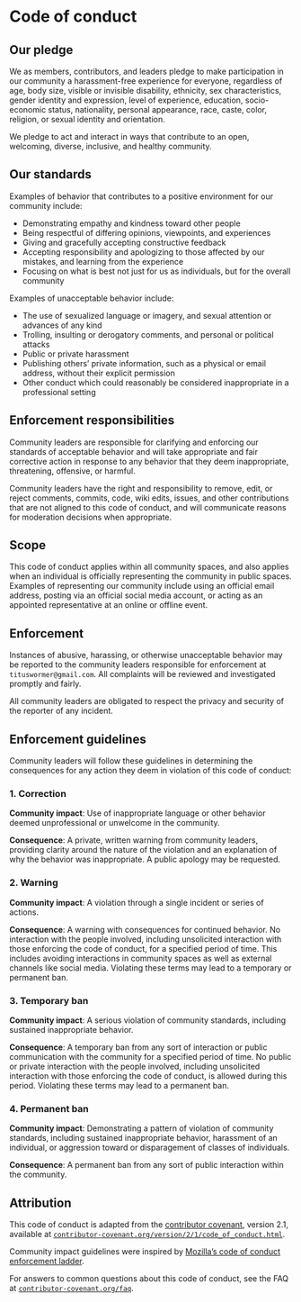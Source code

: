 # Code of conduct

## Our pledge

We as members, contributors, and leaders pledge to make participation in our
community a harassment-free experience for everyone, regardless of age, body
size, visible or invisible disability, ethnicity, sex characteristics, gender
identity and expression, level of experience, education, socio-economic status,
nationality, personal appearance, race, caste, color, religion, or sexual
identity and orientation.

We pledge to act and interact in ways that contribute to an open, welcoming,
diverse, inclusive, and healthy community.

## Our standards

Examples of behavior that contributes to a positive environment for our
community include:

*   Demonstrating empathy and kindness toward other people
*   Being respectful of differing opinions, viewpoints, and experiences
*   Giving and gracefully accepting constructive feedback
*   Accepting responsibility and apologizing to those affected by our mistakes,
    and learning from the experience
*   Focusing on what is best not just for us as individuals, but for the overall
    community

Examples of unacceptable behavior include:

*   The use of sexualized language or imagery, and sexual attention or advances
    of any kind
*   Trolling, insulting or derogatory comments, and personal or political
    attacks
*   Public or private harassment
*   Publishing others’ private information, such as a physical or email address,
    without their explicit permission
*   Other conduct which could reasonably be considered inappropriate in a
    professional setting

## Enforcement responsibilities

Community leaders are responsible for clarifying and enforcing our standards of
acceptable behavior and will take appropriate and fair corrective action in
response to any behavior that they deem inappropriate, threatening, offensive,
or harmful.

Community leaders have the right and responsibility to remove, edit, or reject
comments, commits, code, wiki edits, issues, and other contributions that are
not aligned to this code of conduct, and will communicate reasons for moderation
decisions when appropriate.

## Scope

This code of conduct applies within all community spaces, and also applies when
an individual is officially representing the community in public spaces.
Examples of representing our community include using an official email address,
posting via an official social media account, or acting as an appointed
representative at an online or offline event.

## Enforcement

Instances of abusive, harassing, or otherwise unacceptable behavior may be
reported to the community leaders responsible for enforcement at
`tituswormer@gmail.com`.
All complaints will be reviewed and investigated promptly and fairly.

All community leaders are obligated to respect the privacy and security of the
reporter of any incident.

## Enforcement guidelines

Community leaders will follow these guidelines in determining
the consequences for any action they deem in violation of this code of conduct:

### 1. Correction

**Community impact**: Use of inappropriate language or other behavior deemed
unprofessional or unwelcome in the community.

**Consequence**: A private, written warning from community leaders, providing
clarity around the nature of the violation and an explanation of why the
behavior was inappropriate.
A public apology may be requested.

### 2. Warning

**Community impact**: A violation through a single incident or series of
actions.

**Consequence**: A warning with consequences for continued behavior.
No interaction with the people involved, including unsolicited interaction with
those enforcing the code of conduct, for a specified period of time.
This includes avoiding interactions in community spaces as well as external
channels like social media.
Violating these terms may lead to a temporary or permanent ban.

### 3. Temporary ban

**Community impact**: A serious violation of community standards, including
sustained inappropriate behavior.

**Consequence**: A temporary ban from any sort of interaction or public
communication with the community for a specified period of time.
No public or private interaction with the people involved, including
unsolicited interaction with those enforcing the code of conduct, is allowed
during this period.
Violating these terms may lead to a permanent ban.

### 4. Permanent ban

**Community impact**: Demonstrating a pattern of violation of community
standards, including sustained inappropriate behavior, harassment of an
individual, or aggression toward or disparagement of classes of individuals.

**Consequence**: A permanent ban from any sort of public interaction within the
community.

## Attribution

This code of conduct is adapted from the [contributor covenant][homepage],
version 2.1, available at
[`contributor-covenant.org/version/2/1/code_of_conduct.html`][v2.1].

Community impact guidelines were inspired by
[Mozilla’s code of conduct enforcement ladder][mozilla-coc].

For answers to common questions about this code of conduct, see the FAQ at
[`contributor-covenant.org/faq`][faq].

[homepage]: https://www.contributor-covenant.org

[v2.1]: https://www.contributor-covenant.org/version/2/1/code_of_conduct.html

[mozilla-coc]: https://github.com/mozilla/inclusion

[faq]: https://www.contributor-covenant.org/faq
